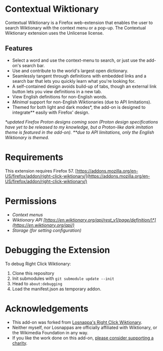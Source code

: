 # Contextual Wiktionary
Contextual Wiktionary is a Firefox web-extension that enables the user to search Wiktionary with the context menu or a pop-up. The Contextual Wiktionary extension uses the Unlicense license.

## Features
* Select a word and use the context-menu to search, or just use the add-on's search bar.
* Use and contribute to the world's largest open dictionary.
* Seamlessly tangent through definitions with embedded links and a search bar that lets you quickly learn what you're looking for.
* A self-contained design avoids build-up of tabs, though an external link button lets you view definitions in a new tab.
* View English definitions for non-English words.
* *Minimal* support for non-English Wiktionaries (due to API limitations).
* Themed for both light and dark modes\*, the add-on is designed to integrate\*\* easily with Firefox' design.

*\*updated Firefox Proton designs coming soon (Proton design specifications have yet to be released to my knowledge, but a Proton-like dark imitation theme is featured in the add-on).
\*\*due to API limitations, only the English Wiktionary is themed.*

# Requirements
This extension requires Firefox 57. [https://addons.mozilla.org/en-US/firefox/addon/right-click-wiktionary/](https://addons.mozilla.org/en-US/firefox/addon/right-click-wiktionary/)

# Permissions
* *Context menus*
* *Wiktionary API [https://en.wiktionary.org/api/rest_v1/page/definition/\*](https://en.wiktionary.org/api/)*
* *Storage (for setting configuration)*

# Debugging the Extension
To debug Right Click Wiktionary:
1. Clone this repository
2. Init submodules with `git submodule update --init`
3. Head to `about:debugging`
4. Load the manifest.json as temporary addon.

# Acknowledgements
* This add-on was forked from [Losnappa's Right Click Wiktionary](https://gitlab.com/losnappas/Context-menu-Wiktionary/).
* Neither myself, nor Losnappas are officially affiliated with Wiktionary, or the Wikimedia Foundation in any way.
* If you like the work done on this add-on, [please consider supporting a charity](https://www.thetrevorproject.org).

